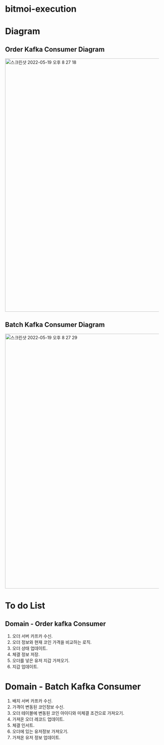 # bitmoi-execution

# Diagram
## Order Kafka Consumer Diagram
<img width="829" alt="스크린샷 2022-05-19 오후 8 27 18" src="https://user-images.githubusercontent.com/32088584/169283231-152815ed-cd9f-42f1-8fd0-7ddb0818463a.png">

## Batch Kafka Consumer Diagram
<img width="834" alt="스크린샷 2022-05-19 오후 8 27 29" src="https://user-images.githubusercontent.com/32088584/169283270-46f1aea4-86fb-438c-83bd-d5a32441c773.png">

# To do List
## Domain - Order kafka Consumer
1. 오더 서버 카프카 수신.
2. 오더 정보와 현재 코인 가격을 비교하는 로직.
3. 오더 상태 업데이트.
4. 체결 정보 저장.
5. 오더를 넣은 유저 지갑 가져오기.
6. 지갑 업데이트. 

# Domain - Batch Kafka Consumer
1. 배치 서버 카프카 수신.
2. 가격이 변동된 코인정보 수신.
3. 오더 테이블에 변동된 코인 아이디와 미체결 조건으로 가져오기.
4. 가져온 오더 레코드 업데이트.
5. 체결 인서트.
6. 오더에 있는 유저정보 가져오기.
7. 가져온 유저 정보 업데이트.
